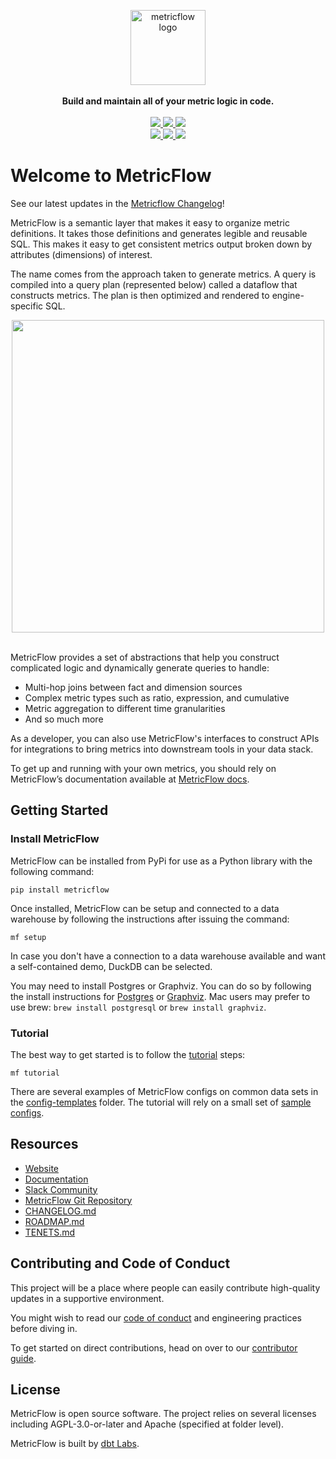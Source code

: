 <p align="center">
  <a target="_blank" href="https://www.getdbt.com/">
    <picture>
      <img  alt="metricflow logo" src="https://github.com/dbt-labs/metricflow/raw/main/assets/MetricFlow_logo.png" width="auto" height="120">
    </picture>
  </a>
  <br /><br />
  <b>Build and maintain all of your metric logic in code.</b>
  <br /><br />
  <a target="_blank" href="https://twitter.com/dbt_labs">
    <img src="https://img.shields.io/twitter/follow/dbt_labs?labelColor=image.png&color=163B36&logo=twitter&style=flat">
  </a>
  <a target="_blank" href="https://www.getdbt.com/community/">
    <img src="https://img.shields.io/badge/Slack-join-163B36">
  </a>
  <a target="_blank" href="https://github.com/dbt-labs/metricflow">
    <img src="https://img.shields.io/github/stars/dbt-labs/metricflow?labelColor=image.png&color=163B36&logo=github">
  </a>
  <br />
  <a target="_blank" href="https://github.com/dbt-labs/metricflow/blob/master/LICENSE">
    <img src="https://img.shields.io/pypi/l/metricflow?color=163B36&logo=AGPL-3.0">
  </a>
  <a target="_blank" href="https://pypi.org/project/metricflow/">
    <img src="https://img.shields.io/pypi/v/metricflow?labelColor=&color=163B36">
  </a>
  <img src="https://img.shields.io/pypi/pyversions/metricflow?labelColor=&color=163B36">
</p>

# Welcome to MetricFlow

See our latest updates in the [Metricflow Changelog](https://github.com/dbt-labs/metricflow/blob/main/CHANGELOG.md)!

MetricFlow is a semantic layer that makes it easy to organize metric definitions. It takes those definitions and generates legible and reusable SQL. This makes it easy to get consistent metrics output broken down by attributes (dimensions) of interest.

The name comes from the approach taken to generate metrics. A query is compiled into a query plan (represented below) called a dataflow that constructs metrics. The plan is then optimized and rendered to engine-specific SQL.

<p align="center">
<img src="https://github.com/dbt-labs/metricflow/raw/main/assets/example_plan.svg" height="500"/>
<br /><br />
</p>

MetricFlow provides a set of abstractions that help you construct complicated logic and dynamically generate queries to handle:

- Multi-hop joins between fact and dimension sources
- Complex metric types such as ratio, expression, and cumulative
- Metric aggregation to different time granularities
- And so much more

As a developer, you can also use MetricFlow's interfaces to construct APIs for integrations to bring metrics into downstream tools in your data stack.

To get up and running with your own metrics, you should rely on MetricFlow’s documentation available at [MetricFlow docs](https://docs.transform.co/docs/metricflow/guides/introduction).

## Getting Started

### Install MetricFlow

MetricFlow can be installed from PyPi for use as a Python library with the following command:

```
pip install metricflow
```

Once installed, MetricFlow can be setup and connected to a data warehouse by following the instructions after issuing the command:

```
mf setup
```

In case you don't have a connection to a data warehouse available and want a self-contained demo, DuckDB can be selected.

You may need to install Postgres or Graphviz. You can do so by following the install instructions for [Postgres](https://www.postgresql.org/download/) or [Graphviz](https://www.graphviz.org/download/). Mac users may prefer to use brew: `brew install postgresql` or `brew install graphviz`.

### Tutorial

The best way to get started is to follow the [tutorial](https://docs.transform.co/docs/metricflow/metricflow-tutorial) steps:

```
mf tutorial
```

There are several examples of MetricFlow configs on common data sets in the [config-templates](https://github.com/dbt-labs/metricflow/tree/main/config-templates) folder. The tutorial will rely on a small set of [sample configs](https://github.com/dbt-labs/metricflow/tree/main/metricflow/cli/sample_models).

## Resources

- [Website](https://www.getdbt.com/)
- [Documentation](https://docs.transform.co/docs/overview/metricflow-overview)
- [Slack Community](https://community.transform.co/metricflow-signup)
- [MetricFlow Git Repository](https://github.com/dbt-labs/metricflow)
- [CHANGELOG.md](https://github.com/dbt-labs/metricflow/blob/main/CHANGELOG.md)
- [ROADMAP.md](https://github.com/dbt-labs/metricflow/blob/main/ROADMAP.md)
- [TENETS.md](https://github.com/dbt-labs/metricflow/blob/main/TENETS.md)

## Contributing and Code of Conduct

This project will be a place where people can easily contribute high-quality updates in a supportive environment.

You might wish to read our [code of conduct](http://community.transform.co/metricflow-signup) and <LINK> engineering practices </LINK> before diving in.

To get started on direct contributions, head on over to our [contributor guide](https://github.com/dbt-labs/metricflow/blob/main/CONTRIBUTING.md).

## License

MetricFlow is open source software. The project relies on several licenses including AGPL-3.0-or-later and Apache (specified at folder level).

MetricFlow is built by [dbt Labs](https://www.getdbt.com/).
